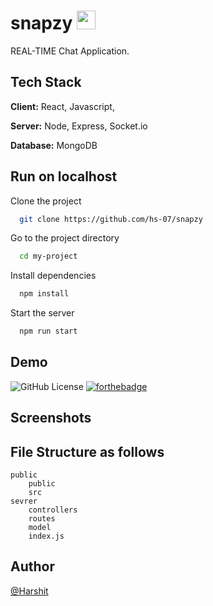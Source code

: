
# snapzy  <img src="https://user-images.githubusercontent.com/87127387/208757233-8c0f3853-2e71-4a98-a38c-fabc190e8029.png" width="30"> 


REAL-TIME Chat Application.


## Tech Stack

**Client:** React, Javascript, 

**Server:** Node, Express, Socket.io

**Database:** MongoDB


## Run on localhost

Clone the project

```bash
  git clone https://github.com/hs-07/snapzy
```

Go to the project directory

```bash
  cd my-project
```

Install dependencies

```bash
  npm install
```

Start the server

```bash
  npm run start
```


## Demo





![GitHub License](https://img.shields.io/github/license/Sanket1308/Simple-Calculator?style=for-the-badge)
[![forthebadge](http://forthebadge.com/images/badges/built-with-love.svg)](http://forthebadge.com)
## Screenshots


## File Structure as follows
```
public
    public
    src
sevrer
    controllers
    routes
    model
    index.js 
```
## Author

 [@Harshit](https://www.github.com/hs-07)

